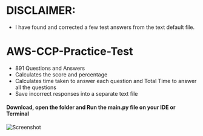 # DISCLAIMER:
- I have found and corrected a few test answers from the text default file.

# AWS-CCP-Practice-Test
- 891 Questions and Answers
- Calculates the score and percentage
- Calculates time taken to answer each question and Total Time to answer all the questions
- Save incorrect responses into a separate text file

#### Download, open the folder and Run the main.py file on your IDE or Terminal

![Screenshot](https://github.com/k4u5hik/AWS-Certified-Cloud-Practitioner---Practice-Test/blob/main/Screenshot%202023-01-30%20at%204.30.41%20pm.png?raw=true)
